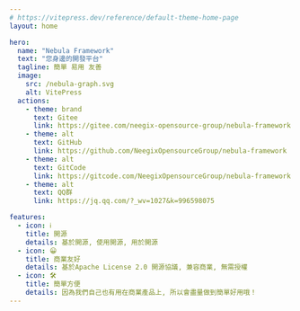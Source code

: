 ```yaml
---
# https://vitepress.dev/reference/default-theme-home-page
layout: home

hero:
  name: "Nebula Framework"
  text: "您身邊的開發平台"
  tagline: 簡單 易用 友善
  image:
    src: /nebula-graph.svg
    alt: VitePress
  actions:
    - theme: brand
      text: Gitee
      link: https://gitee.com/neegix-opensource-group/nebula-framework
    - theme: alt
      text: GitHub
      link: https://github.com/NeegixOpensourceGroup/nebula-framework
    - theme: alt
      text: GitCode
      link: https://gitcode.com/NeegixOpensourceGroup/nebula-framework
    - theme: alt
      text: QQ群
      link: https://jq.qq.com/?_wv=1027&k=996598075

features:
  - icon: ℹ️
    title: 開源
    details: 基於開源, 使用開源, 用於開源
  - icon: 😀
    title: 商業友好
    details: 基於Apache License 2.0 開源協議, 兼容商業, 無需授權
  - icon: 🛠️
    title: 簡單方便
    details: 因為我們自己也有用在商業產品上, 所以會盡量做到簡單好用哦！
---
```




